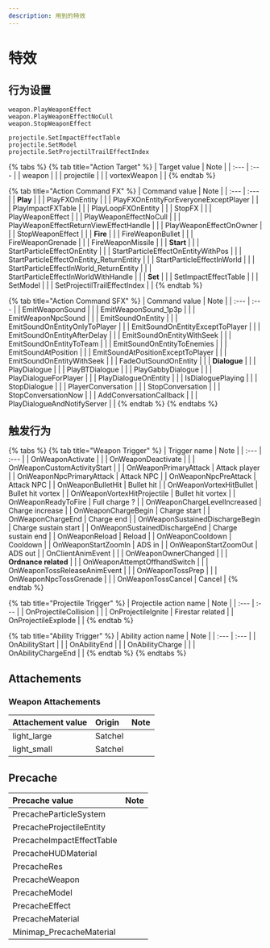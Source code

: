 ```yaml
---
description: 用到的特效
---
```


# 特效

## 行为设置

```text
weapon.PlayWeaponEffect
weapon.PlayWeaponEffectNoCull
weapon.StopWeaponEffect
```

```text
projectile.SetImpactEffectTable
projectile.SetModel
projectile.SetProjectilTrailEffectIndex
```

{% tabs %}
{% tab title="Action Target" %}
| Target value | Note |
| :--- | :--- |
| weapon |  |
| projectile |  |
| vortexWeapon |  |
{% endtab %}

{% tab title="Action Command FX" %}
| Command value | Note |
| :--- | :--- |
| **Play** |  |
| PlayFXOnEntity |  |
| PlayFXOnEntityForEveryoneExceptPlayer |  |
| PlayImpactFXTable |  |
| PlayLoopFXOnEntity |  |
| StopFX |  |
| PlayWeaponEffect |  |
| PlayWeaponEffectNoCull |  |
| PlayWeaponEffectReturnViewEffectHandle |  |
| PlayWeaponEffectOnOwner |  |
| StopWeaponEffect |  |
| **Fire** |  |
| FireWeaponBullet |  |
| FireWeaponGrenade |  |
| FireWeaponMissile |  |
| **Start** |  |
| StartParticleEffectOnEntity |  |
| StartParticleEffectOnEntityWithPos |  |
| StartParticleEffectOnEntity\_ReturnEntity |  |
| StartParticleEffectInWorld |  |
| StartParticleEffectInWorld\_ReturnEntity |  |
| StartParticleEffectInWorldWithHandle |  |
| **Set** |  |
| SetImpactEffectTable |  |
| SetModel |  |
| SetProjectilTrailEffectIndex |  |
{% endtab %}

{% tab title="Action Command SFX" %}
| Command value | Note |
| :--- | :--- |
| EmitWeaponSound |  |
| EmitWeaponSound\_1p3p |  |
| EmitWeaponNpcSound |  |
| EmitSoundOnEntity |  |
| EmitSoundOnEntityOnlyToPlayer |  |
| EmitSoundOnEntityExceptToPlayer |  |
| EmitSoundOnEntityAfterDelay |  |
| EmitSoundOnEntityWithSeek |  |
| EmitSoundOnEntityToTeam |  |
| EmitSoundOnEntityToEnemies |  |
| EmitSoundAtPosition |  |
| EmitSoundAtPositionExceptToPlayer |  |
| EmitSoundOnEntityWithSeek |  |
| FadeOutSoundOnEntity |  |
| **Dialogue** |  |
| PlayDialogue |  |
| PlayBTDialogue |  |
| PlayGabbyDialogue |  |
| PlayDialogueForPlayer |  |
| PlayDialogueOnEntity |  |
| IsDialoguePlaying |  |
| StopDialogue |  |
| PlayerConversation |  |
| StopConversation |  |
| StopConversationNow |  |
| AddConversationCallback |  |
| PlayDialogueAndNotifyServer |  |
{% endtab %}
{% endtabs %}

## 触发行为

{% tabs %}
{% tab title="Weapon Trigger" %}
| Trigger name | Note |
| :--- | :--- |
| OnWeaponActivate |  |
| OnWeaponDeactivate |  |
| OnWeaponCustomActivityStart |  |
| OnWeaponPrimaryAttack | Attack player |
| OnWeaponNpcPrimaryAttack | Attack NPC |
| OnWeaponNpcPreAttack | Attack NPC |
| OnWeaponBulletHit | Bullet hit |
| OnWeaponVortexHitBullet | Bullet hit vortex |
| OnWeaponVortexHitProjectile | Bullet hit vortex |
| OnWeaponReadyToFire | Full charge ? |
| OnWeaponChargeLevelIncreased | Charge increase |
| OnWeaponChargeBegin | Charge start |
| OnWeaponChargeEnd | Charge end |
| OnWeaponSustainedDischargeBegin | Charge sustain start |
| OnWeaponSustainedDischargeEnd | Charge sustain end |
| OnWeaponReload | Reload |
| OnWeaponCooldown | Cooldown |
| OnWeaponStartZoomIn | ADS in |
| OnWeaponStartZoomOut | ADS out |
| OnClientAnimEvent |  |
| OnWeaponOwnerChanged |  |
| **Ordnance related** |  |
| OnWeaponAttemptOffhandSwitch |  |
| OnWeaponTossReleaseAnimEvent |  |
| OnWeaponTossPrep |  |
| OnWeaponNpcTossGrenade |  |
| OnWeaponTossCancel | Cancel |
{% endtab %}

{% tab title="Projectile Trigger" %}
| Projectile action name | Note |
| :--- | :--- |
| OnProjectileCollision |  |
| OnProjectileIgnite | Firestar related |
| OnProjectileExplode |  |
{% endtab %}

{% tab title="Ability Trigger" %}
| Ability action name | Note |
| :--- | :--- |
| OnAbilityStart |  |
| OnAbilityEnd |  |
| OnAbilityCharge |  |
| OnAbilityChargeEnd |  |
{% endtab %}
{% endtabs %}

## Attachements

### Weapon Attachements

| Attachement value | Origin | Note |
| :--- | :--- | :--- |
| light\_large | Satchel |  |
| light\_small | Satchel |  |

## Precache

| Precache value | Note |
| :--- | :--- |
| PrecacheParticleSystem |  |
| PrecacheProjectileEntity |  |
| PrecacheImpactEffectTable |  |
| PrecacheHUDMaterial |  |
| PrecacheRes |  |
| PrecacheWeapon |  |
| PrecacheModel |  |
| PrecacheEffect |  |
| PrecacheMaterial |  |
| Minimap\_PrecacheMaterial |  |

